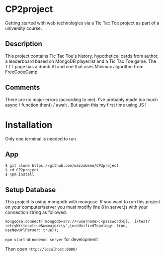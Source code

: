 # CP2project

Getting started with web technologies via a Tic Tac Toe project as part of a university course.

## Description

This project contains Tic Tac Toe's history, hypothetical cards from author, a leaderboard based on MongoDB playerlist and a Tic Tac Toe game.
The TTT page has a dumb AI and one that uses Minimax algorithm from 
[FreeCodeCamp](https://www.freecodecamp.org/news/how-to-make-your-tic-tac-toe-game-unbeatable-by-using-the-minimax-algorithm-9d690bad4b37/)

## Comments

There are no major errors (according to me). I've probably made too much async / function.then() / await . But again this my first time using JS !

# Installation

Only one terminal is needed to run.

## App

```
$ git clone https://github.com/wazzabeee/CP2project
$ cd CP2project
$ npm install
```
## Setup Database

This project is using mongodb with moogose. If you want to run this project on your computer/server you must modify line 8 in server.js with your connection string as followed.

```
mongoose.connect('mongodb+srv://<username>:<password>@[...]/test?retryWrites=true&w=majority',{useUnifiedTopology: true, useNewUrlParser: true});
```

`npm start` or `nodemon server` for development

Then open `http://localhost:8080/`
